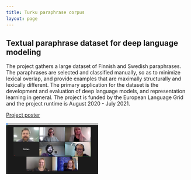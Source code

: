 ```yaml
---
title: Turku paraphrase corpus
layout: page
---
```

## Textual paraphrase dataset for deep language modeling
The project gathers a large dataset of Finnish and Swedish paraphrases. The paraphrases are selected and classified manually, so as to minimize lexical overlap, and provide examples that are maximally structurally and lexically different. The primary application for the dataset is the development and evaluation of deep language models, and representation learning in general. The project is funded by the European Language Grid and the project runtime is August 2020 - July 2021.

<a href="assets/files/paraphrase_poster.pdf">Project poster</a>

<img style="width:50%" src="assets/images/paraphrase_team.jpg" />
